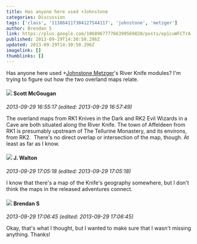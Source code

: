 ```yaml
---
title: Has anyone here used +Johnstone
categories: Discussion
tags: ['class', '113864117304127544117', 'johnstone', 'metzger']
author: Brendan S
link: https://plus.google.com/106896777766399569820/posts/ep1cuWFCTrA
published: 2013-09-29T14:30:50.296Z
updated: 2013-09-29T14:30:50.296Z
imagelink: []
thumblinks: []
---
```


Has anyone here used <span class="proflinkWrapper"><span class="proflinkPrefix">+</span><a class="proflink" href="https://plus.google.com/113864117304127544117" oid="113864117304127544117">Johnstone Metzger</a></span>&#39;s River Knife modules? I&#39;m trying to figure out how the two overland maps relate. 
<div id='comment z121v5wzfrrzzp1r204cjpo41tieitap1mk0k'>
  <h4><img src='{{site.baseurl}}//images/avatars/101873051689654385715_photo.jpg'> Scott McGougan</h4>
      <p><cite>2013-09-29 16:55:17 (edited: 2013-09-29 16:57:49)</cite></p>
        <p>The overland maps from RK1 Knives in the Dark and RK2 Evil Wizards in a Cave are both situated along the River Knife. The town of Affeldeen from RK1 is presumably upstream of The Tellurine Monastery, and its environs, from RK2.  There&#39;s no direct overlap or intersection of the map, though. At least as far as I know.</p>
</div>
        

<div id='comment z121v5wzfrrzzp1r204cjpo41tieitap1mk0k'>
  <h4><img src='{{site.baseurl}}//images/avatars/111694100408744715863_photo.jpg'> J. Walton</h4>
      <p><cite>2013-09-29 17:05:18 (edited: 2013-09-29 17:05:18)</cite></p>
        <p>I know that there&#39;s a map of the Knife&#39;s geography somewhere, but I don&#39;t think the maps in the released adventures connect.</p>
</div>
        

<div id='comment z121v5wzfrrzzp1r204cjpo41tieitap1mk0k'>
  <h4><img src='{{site.baseurl}}//images/avatars/106896777766399569820_photo.jpg'> Brendan S</h4>
      <p><cite>2013-09-29 17:06:45 (edited: 2013-09-29 17:06:45)</cite></p>
        <p>Okay, that&#39;s what I thought, but I wanted to make sure that I wasn&#39;t missing anything. Thanks!</p>
</div>
        